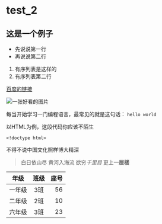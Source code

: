 # test_2
## 这是一个例子

- 先说说第一行
- 再说说第二行

1. 有序列表是这样的
2. 有序列表第二行

[百度的链接](http://www.baidu.com)

![一张好看的图片](https://timgsa.baidu.com/timg?image&quality=80&size=b9999_10000&sec=1491624983364&di=d2d8ae7fa94340a826b03a975ad3905f&imgtype=0&src=http%3A%2F%2Fd.5857.com%2Fgqxg_130715%2F009.jpg)


每当开始学习一门编程语言，最常见的就是这句话：
`hello world`

以HTML为例，这段代码你应该不陌生
```
<!doctype html>
```

不得不说中国文化照样博大精深
> 白日依山尽
> 黄河入海流
> 欲穷*千里目*
> 更上**一层楼**

|年级|班级|座号|
|----|:--:|---:|
|一年级|3班|56|
|二年级|2班|10|
|六年级|3班|23|
